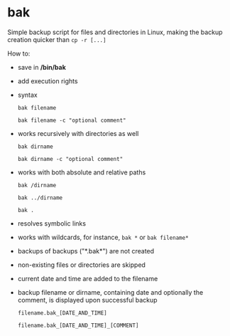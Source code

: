 # bak
Simple backup script for files and directories in Linux, making the backup creation quicker than `cp -r [...]`

How to:
- save in **/bin/bak**
- add execution rights
- syntax

   `bak filename`

   `bak filename -c "optional comment"`

- works recursively with directories as well

   `bak dirname`

   `bak dirname -c "optional comment"`

- works with both absolute and relative paths

   `bak /dirname`

   `bak ../dirname`

   `bak .`

- resolves symbolic links
- works with wildcards, for instance, `bak *` or `bak filename*`
- backups of backups ("\*.bak*\") are not created
- non-existing files or directories are skipped
- current date and time are added to the filename
- backup filename or dirname, containing date and optionally the comment, is displayed upon successful backup
  
   `filename.bak_[DATE_AND_TIME]`

   `filename.bak_[DATE_AND_TIME]_[COMMENT]`
  
